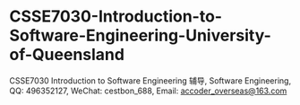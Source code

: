 # CSSE7030-Introduction-to-Software-Engineering-University-of-Queensland
CSSE7030 Introduction to Software Engineering 辅导, Software Engineering, QQ: 496352127, WeChat: cestbon_688, Email: accoder_overseas@163.com
